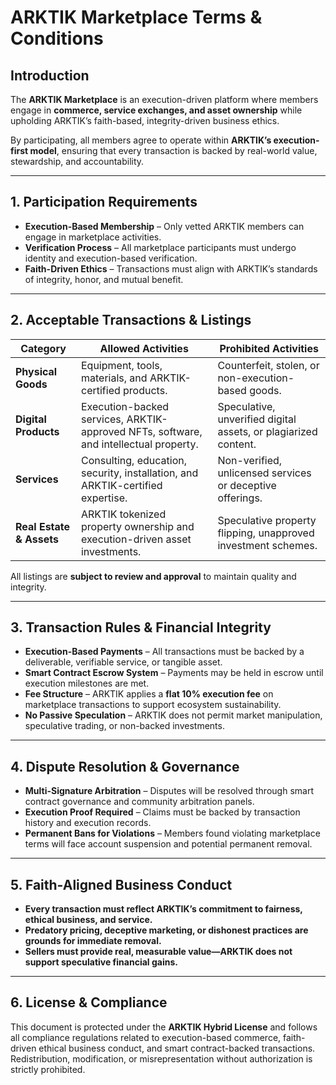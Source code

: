 # ARKTIK Marketplace Terms & Conditions  

## **Introduction**  
The **ARKTIK Marketplace** is an execution-driven platform where members engage in **commerce, service exchanges, and asset ownership** while upholding ARKTIK’s faith-based, integrity-driven business ethics.  

By participating, all members agree to operate within **ARKTIK’s execution-first model**, ensuring that every transaction is backed by real-world value, stewardship, and accountability.  

---  

## **1. Participation Requirements**  

- **Execution-Based Membership** – Only vetted ARKTIK members can engage in marketplace activities.  
- **Verification Process** – All marketplace participants must undergo identity and execution-based verification.  
- **Faith-Driven Ethics** – Transactions must align with ARKTIK’s standards of integrity, honor, and mutual benefit.  

---  

## **2. Acceptable Transactions & Listings**  

| **Category** | **Allowed Activities** | **Prohibited Activities** |
|------------|----------------------|--------------------------|
| **Physical Goods** | Equipment, tools, materials, and ARKTIK-certified products. | Counterfeit, stolen, or non-execution-based goods. |
| **Digital Products** | Execution-backed services, ARKTIK-approved NFTs, software, and intellectual property. | Speculative, unverified digital assets, or plagiarized content. |
| **Services** | Consulting, education, security, installation, and ARKTIK-certified expertise. | Non-verified, unlicensed services or deceptive offerings. |
| **Real Estate & Assets** | ARKTIK tokenized property ownership and execution-driven asset investments. | Speculative property flipping, unapproved investment schemes. |  

All listings are **subject to review and approval** to maintain quality and integrity.  

---  

## **3. Transaction Rules & Financial Integrity**  

- **Execution-Based Payments** – All transactions must be backed by a deliverable, verifiable service, or tangible asset.  
- **Smart Contract Escrow System** – Payments may be held in escrow until execution milestones are met.  
- **Fee Structure** – ARKTIK applies a **flat 10% execution fee** on marketplace transactions to support ecosystem sustainability.  
- **No Passive Speculation** – ARKTIK does not permit market manipulation, speculative trading, or non-backed investments.  

---  

## **4. Dispute Resolution & Governance**  

- **Multi-Signature Arbitration** – Disputes will be resolved through smart contract governance and community arbitration panels.  
- **Execution Proof Required** – Claims must be backed by transaction history and execution records.  
- **Permanent Bans for Violations** – Members found violating marketplace terms will face account suspension and potential permanent removal.  

---  

## **5. Faith-Aligned Business Conduct**  

- **Every transaction must reflect ARKTIK’s commitment to fairness, ethical business, and service.**  
- **Predatory pricing, deceptive marketing, or dishonest practices are grounds for immediate removal.**  
- **Sellers must provide real, measurable value—ARKTIK does not support speculative financial gains.**  

---  

## **6. License & Compliance**  

This document is protected under the **ARKTIK Hybrid License** and follows all compliance regulations related to execution-based commerce, faith-driven ethical business conduct, and smart contract-backed transactions. Redistribution, modification, or misrepresentation without authorization is strictly prohibited.  
